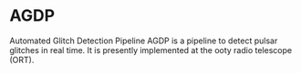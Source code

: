 # AGDP
Automated Glitch Detection Pipeline
AGDP is a pipeline to detect pulsar glitches in real time. It is presently implemented at the ooty radio telescope (ORT).
